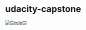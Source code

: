 # udacity-capstone

[![CircleCI](https://circleci.com/gh/Namit11/udacity-capstone/tree/main.svg?style=svg)](https://circleci.com/gh/Namit11/udacity-capstone/tree/main)
